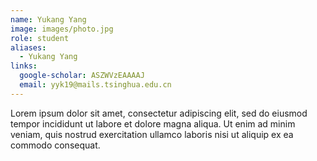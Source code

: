 ```yaml
---
name: Yukang Yang
image: images/photo.jpg
role: student
aliases:
  - Yukang Yang
links:
  google-scholar: ASZWVzEAAAAJ
  email: yyk19@mails.tsinghua.edu.cn
---
```


Lorem ipsum dolor sit amet, consectetur adipiscing elit, sed do eiusmod tempor
incididunt ut labore et dolore magna aliqua. Ut enim ad minim veniam, quis
nostrud exercitation ullamco laboris nisi ut aliquip ex ea commodo consequat.
